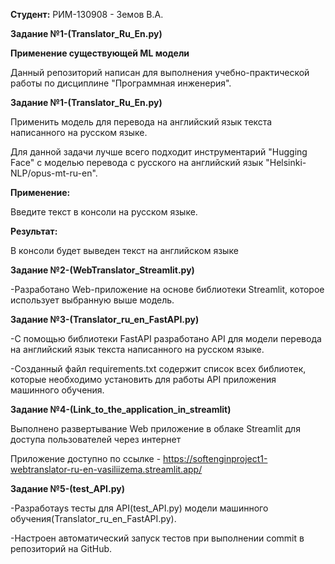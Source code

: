 **Студент:** РИМ-130908 - Земов В.А.

****Задание №1-(Translator_Ru_En.py)****

**Применение существующей ML модели**

Данный репозиторий написан для выполнения учебно-практической работы по дисциплине "Программная инженерия".

****Задание №1-(Translator_Ru_En.py)****

Применить модель для перевода на английский язык текста написанного на русском языке.

Для данной задачи лучше всего подходит инструментарий "Hugging Face" с моделью перевода с русского на английский язык "Helsinki-NLP/opus-mt-ru-en".

**Применение:**

Введите текст в консоли на русском языке.

**Результат:**

В консоли будет выведен текст на английском языке

****Задание №2-(WebTranslator_Streamlit.py)****

-Разработано Web-приложение на основе библиотеки Streamlit, которое использует выбранную выше модель.

****Задание №3-(Translator_ru_en_FastAPI.py)****

-С помощью библиотеки FastAPI разработано API для модели перевода на английский язык текста написанного на русском языке.

-Созданный файл requirements.txt содержит список всех библиотек, которые необходимо установить для работы API приложения машинного обучения. 

****Задание №4-(Link_to_the_application_in_streamlit)****

Выполнено развертывание Web приложение в облаке Streamlit для доступа пользователей через интернет

Приложение доступно по ссылке - https://softenginproject1-webtranslator-ru-en-vasiliizema.streamlit.app/

****Задание №5-(test_API.py)****

-Разработаys тесты для API(test_API.py) модели машинного обучения(Translator_ru_en_FastAPI.py). 

-Настроен автоматический запуск тестов при выполнении commit в репозиторий на GitHub.


